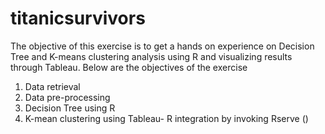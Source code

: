 # titanicsurvivors

The objective of this exercise is to get a hands on experience on Decision Tree and K-means clustering analysis using R and visualizing results through Tableau.
Below are the objectives of the exercise
1) Data retrieval
2) Data pre-processing
3) Decision Tree using R
4) K-mean clustering using Tableau- R integration by invoking Rserve ()
